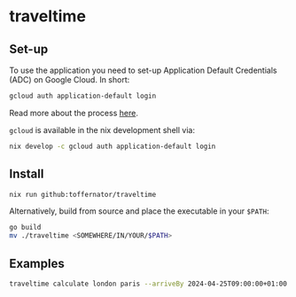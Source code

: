 # traveltime

## Set-up

To use the application you need to set-up Application Default Credentials (ADC) on Google Cloud.
In short:
```sh
gcloud auth application-default login
```
Read more about the process [here](https://cloud.google.com/docs/authentication/provide-credentials-adc#local-dev).

`gcloud` is available in the nix development shell via:
```sh
nix develop -c gcloud auth application-default login
```

## Install

```sh
nix run github:toffernator/traveltime
```

Alternatively, build from source and place the executable in your `$PATH`:

```sh
go build 
mv ./traveltime <SOMEWHERE/IN/YOUR/$PATH>
```

## Examples

```sh
traveltime calculate london paris --arriveBy 2024-04-25T09:00:00+01:00
```

